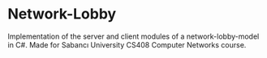 # Network-Lobby
Implementation of the server and client modules of a network-lobby-model in C#.  Made for Sabancı University CS408 Computer Networks course.
